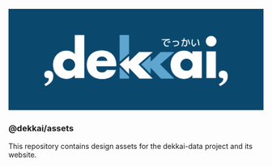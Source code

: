 <div align="center">

![dekkai](svg/dekkai_banner_dark.svg)

</div>

### @dekkai/assets  

This repository contains design assets for the dekkai-data project and its website.
